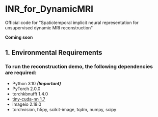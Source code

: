 # INR_for_DynamicMRI
Official code for "Spatiotemporal implicit neural representation for unsupervised dynamic MRI reconstruction"

**Coming soon**
 
## 1. Environmental Requirements  
### To run the reconstruction demo, the following dependencies are required:  
* Python 3.10  ***(Important)***
* PyTorch 2.0.0
* torchkbnufft 1.4.0
* [tiny-cuda-nn 1.7](https://github.com/NVlabs/tiny-cuda-nn)
* imageio 2.18.0
* torchvision, h5py, scikit-image, tqdm, numpy, scipy
